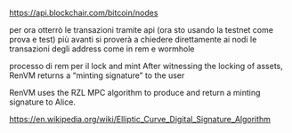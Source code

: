 https://api.blockchair.com/bitcoin/nodes

per ora otterrò le transazioni tramite api (ora sto usando la testnet come prova e test) più avanti si proverà a chiedere
direttamente ai nodi le transazioni degli address come in rem e wormhole

processo di rem per il lock and mint After witnessing the locking of assets, RenVM returns a “minting signature” to the user

RenVM uses the RZL MPC algorithm to produce and return a minting signature to Alice.


https://en.wikipedia.org/wiki/Elliptic_Curve_Digital_Signature_Algorithm 